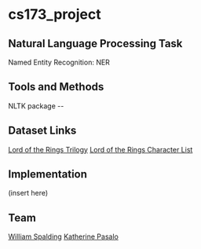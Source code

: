 # cs173_project

## Natural Language Processing Task
Named Entity Recognition: NER

## Tools and Methods
NLTK package --

## Dataset Links
[Lord of the Rings Trilogy](https://www.kaggle.com/ashishsinhaiitr/lord-of-the-rings-text/version/1)
[Lord of the Rings Character List](https://www.kaggle.com/paultimothymooney/lord-of-the-rings-data)

## Implementation
(insert here)

## Team
[William Spalding](https://github.com/wspalding)
[Katherine Pasalo](https://github.com/sipkat)
